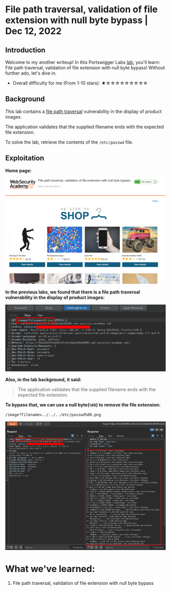 # File path traversal, validation of file extension with null byte bypass | Dec 12, 2022

## Introduction

Welcome to my another writeup! In this Portswigger Labs [lab](https://portswigger.net/web-security/file-path-traversal/lab-validate-file-extension-null-byte-bypass), you'll learn: File path traversal, validation of file extension with null byte bypass! Without further ado, let's dive in.

- Overall difficulty for me (From 1-10 stars): ★☆☆☆☆☆☆☆☆☆

## Background

This lab contains a [file path traversal](https://portswigger.net/web-security/file-path-traversal) vulnerability in the display of product images.

The application validates that the supplied filename ends with the expected file extension.

To solve the lab, retrieve the contents of the `/etc/passwd` file.

## Exploitation

**Home page:**

![](https://raw.githubusercontent.com/siunam321/CTF-Writeups/main/Portswigger-Labs/Directory-Traversal/DT-6/images/Pasted%20image%2020221212023150.png)

**In the previous labs, we found that there is a file path traversal vulnerability in the display of product images:**

![](https://raw.githubusercontent.com/siunam321/CTF-Writeups/main/Portswigger-Labs/Directory-Traversal/DT-6/images/Pasted%20image%2020221212023240.png)

**Also, in the lab background, it said:**

> The application validates that the supplied filename ends with the expected file extension.

**To bypass that, we can use a null byte(`%00`) to remove the file extension:**
```
/image?filename=../../../etc/passwd%00.png
```

![](https://raw.githubusercontent.com/siunam321/CTF-Writeups/main/Portswigger-Labs/Directory-Traversal/DT-6/images/Pasted%20image%2020221212023458.png)

# What we've learned:

1. File path traversal, validation of file extension with null byte bypass